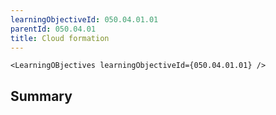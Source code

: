 ```yaml
---
learningObjectiveId: 050.04.01.01
parentId: 050.04.01
title: Cloud formation
---
```


```tsx eval
<LearningOBjectives learningObjectiveId={050.04.01.01} />
```

## Summary
